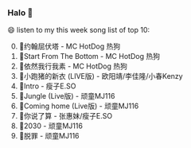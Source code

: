 

### Halo 👋

😄 listen to my this week song list of top 10:

0. 🌈约翰屈伏塔 - MC HotDog 热狗
1. 🌈Start From The Bottom - MC HotDog 热狗
2. 🌈依然我行我素 - MC HotDog 热狗
3. 🌈小跑猪的新衣 (LIVE版) - 欧阳靖/李佳隆/小春Kenzy
4. 🌈Intro - 瘦子E.SO
5. 🌈Jungle (Live版) - 顽童MJ116
6. 🌈Coming home (Live版) - 顽童MJ116
7. 🌈你说了算 - 张惠妹/瘦子E.SO
8. 🌈2030 - 顽童MJ116
9. 🌈脱罪 - 顽童MJ116

